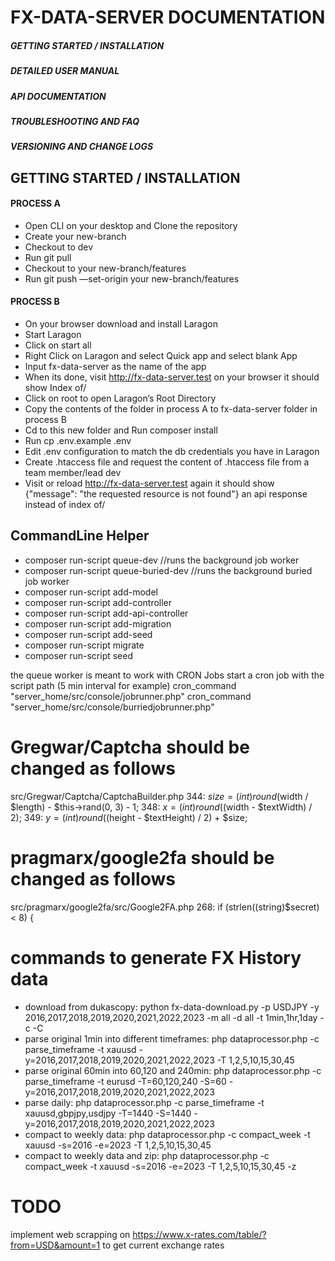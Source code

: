 # FX-DATA-SERVER DOCUMENTATION
##### GETTING STARTED / INSTALLATION
##### DETAILED USER MANUAL
##### API DOCUMENTATION
##### TROUBLESHOOTING AND FAQ
##### VERSIONING AND CHANGE LOGS


## GETTING STARTED / INSTALLATION
#### PROCESS A
* Open CLI on your desktop and Clone the repository
* Create your new-branch
* Checkout to dev
* Run git pull
* Checkout to your new-branch/features
* Run git push —set-origin your new-branch/features

#### PROCESS B
* On your browser download and install Laragon
* Start Laragon
* Click on start all
* Right Click on Laragon and select Quick app and select blank App
* Input fx-data-server as the name of the app
* When its done, visit http://fx-data-server.test on your browser it should show Index of/
* Click on root to open Laragon’s Root Directory
* Copy the contents of the folder in process A to fx-data-server folder in process B
* Cd to this new folder and Run composer install
* Run cp .env.example .env
* Edit .env configuration to match the db credentials you have in Laragon
* Create .htaccess file and request the content of .htaccess file from a team member/lead dev
* Visit or reload http://fx-data-server.test again it should show {"message": "the requested resource is not found"} an api response instead of index of/


## CommandLine Helper

* composer run-script queue-dev      //runs the background job worker
* composer run-script queue-buried-dev      //runs the background buried job worker
* composer run-script add-model
* composer run-script add-controller
* composer run-script add-api-controller
* composer run-script add-migration
* composer run-script add-seed
* composer run-script migrate
* composer run-script seed


the queue worker is meant to work with CRON Jobs
start a cron job with the script path (5 min interval for example)
cron_command "server_home/src/console/jobrunner.php"
cron_command "server_home/src/console/burriedjobrunner.php"

# Gregwar/Captcha should be changed as follows

src/Gregwar/Captcha/CaptchaBuilder.php
344: $size = (int) round($width / $length) - $this->rand(0, 3) - 1;
348: $x = (int) round(($width - $textWidth) / 2);
349: $y = (int) round(($height - $textHeight) / 2) + $size;

# pragmarx/google2fa should be changed as follows

src/pragmarx/google2fa/src/Google2FA.php
268: if (strlen((string)$secret) < 8) {

# commands to generate FX History data

* download from dukascopy: python fx-data-download.py -p USDJPY -y 2016,2017,2018,2019,2020,2021,2022,2023 -m all -d all -t 1min,1hr,1day -c -C
* parse original 1min into different timeframes: php dataprocessor.php -c parse_timeframe -t xauusd -y=2016,2017,2018,2019,2020,2021,2022,2023 -T 1,2,5,10,15,30,45
* parse original 60min into 60,120 and 240min: php dataprocessor.php -c parse_timeframe -t eurusd -T=60,120,240 -S=60 -y=2016,2017,2018,2019,2020,2021,2022,2023
* parse daily: php dataprocessor.php -c parse_timeframe -t xauusd,gbpjpy,usdjpy -T=1440 -S=1440 -y=2016,2017,2018,2019,2020,2021,2022,2023
* compact to weekly data: php dataprocessor.php -c compact_week -t xauusd -s=2016 -e=2023 -T 1,2,5,10,15,30,45
* compact to weekly data and zip: php dataprocessor.php -c compact_week -t xauusd -s=2016 -e=2023 -T 1,2,5,10,15,30,45 -z

# TODO

implement web scrapping on https://www.x-rates.com/table/?from=USD&amount=1 to get current exchange rates
